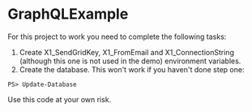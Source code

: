 # GraphQLExample

For this project to work you need to complete the following tasks:

 1. Create X1_SendGridKey, X1_FromEmail and X1_ConnectionString (although this one is not used in the demo) environment variables.
 1. Create the database. This won't work if you haven't done step one:

```PS> Update-Database```

Use this code at your own risk.
